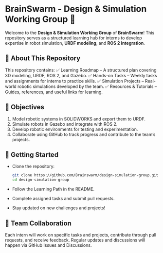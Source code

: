 # BrainSwarm - Design & Simulation Working Group 🚀

Welcome to the **Design & Simulation Working Group** of **BrainSwarm**! This repository serves as a structured learning hub for interns to develop expertise in robot simulation, **URDF modeling**, and **ROS 2 integration**.

## 📌 About This Repository
This repository contains:
✅ Learning Roadmap – A structured plan covering 3D modeling, URDF, ROS 2, and Gazebo.
✅ Hands-on Tasks – Weekly tasks and assignments for interns to practice skills.
✅ Simulation Projects – Real-world robotic simulations developed by the team.
✅ Resources & Tutorials – Guides, references, and useful links for learning.

## 🎯 Objectives
1. Model robotic systems in SOLIDWORKS and export them to URDF.
2. Simulate robots in Gazebo and integrate with ROS 2.
3. Develop robotic environments for testing and experimentation.
4. Collaborate using GitHub to track progress and contribute to the team’s projects.

## 🚀 Getting Started

- Clone the repository:

  ```bash
  git clone https://github.com/Brainswarm/design-simulation-group.git
  cd design-simulation-group
  ```

- Follow the Learning Path in the README.

- Complete assigned tasks and submit pull requests.

- Stay updated on new challenges and projects!

## 👥 Team Collaboration
Each intern will work on specific tasks and projects, contribute through pull requests, and receive feedback. Regular updates and discussions will happen via GitHub Issues and Discussions.
